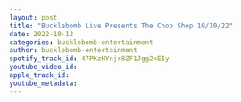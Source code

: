 ```yaml
---
layout: post
title: "Bucklebomb Live Presents The Chop Shop 10/10/22"
date: 2022-10-12
categories: bucklebomb-entertainment
author: bucklebomb-entertainment
spotify_track_id: 47PKzHYnjr8ZF1Jgg2xEIy
youtube_video_id: 
apple_track_id: 
youtube_metadata: 
---
```

